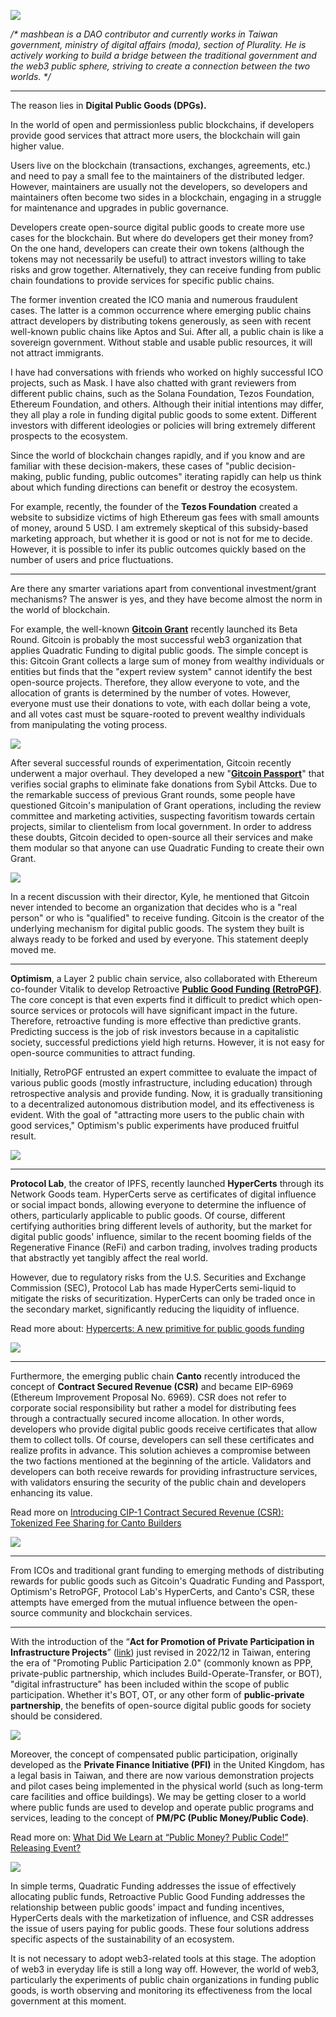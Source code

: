 ![](https://images.mirror-media.xyz/publication-images/k-UToQiIdOH4QCFjpu7bM.png?height=679&width=1358)

*/\* mashbean is a DAO contributor and currently works in Taiwan government, ministry of digital affairs (moda), section of Plurality. He is actively working to build a bridge between the traditional government and the web3 public sphere, striving to create a connection between the two worlds. \*/*

* * *

The reason lies in **Digital Public Goods (DPGs).**

In the world of open and permissionless public blockchains, if developers provide good services that attract more users, the blockchain will gain higher value.

Users live on the blockchain (transactions, exchanges, agreements, etc.) and need to pay a small fee to the maintainers of the distributed ledger. However, maintainers are usually not the developers, so developers and maintainers often become two sides in a blockchain, engaging in a struggle for maintenance and upgrades in public governance.

Developers create open-source digital public goods to create more use cases for the blockchain. But where do developers get their money from? On the one hand, developers can create their own tokens (although the tokens may not necessarily be useful) to attract investors willing to take risks and grow together. Alternatively, they can receive funding from public chain foundations to provide services for specific public chains.

The former invention created the ICO mania and numerous fraudulent cases. The latter is a common occurrence where emerging public chains attract developers by distributing tokens generously, as seen with recent well-known public chains like Aptos and Sui. After all, a public chain is like a sovereign government. Without stable and usable public resources, it will not attract immigrants.

I have had conversations with friends who worked on highly successful ICO projects, such as Mask. I have also chatted with grant reviewers from different public chains, such as the Solana Foundation, Tezos Foundation, Ethereum Foundation, and others. Although their initial intentions may differ, they all play a role in funding digital public goods to some extent. Different investors with different ideologies or policies will bring extremely different prospects to the ecosystem.

Since the world of blockchain changes rapidly, and if you know and are familiar with these decision-makers, these cases of "public decision-making, public funding, public outcomes" iterating rapidly can help us think about which funding directions can benefit or destroy the ecosystem.

For example, recently, the founder of the **Tezos Foundation** created a website to subsidize victims of high Ethereum gas fees with small amounts of money, around 5 USD. I am extremely skeptical of this subsidy-based marketing approach, but whether it is good or not is not for me to decide. However, it is possible to infer its public outcomes quickly based on the number of users and price fluctuations.

* * *

Are there any smarter variations apart from conventional investment/grant mechanisms? The answer is yes, and they have become almost the norm in the world of blockchain.

For example, the well-known **[Gitcoin Grant](https://grants.gitcoin.co/)** recently launched its Beta Round. Gitcoin is probably the most successful web3 organization that applies Quadratic Funding to digital public goods. The simple concept is this: Gitcoin Grant collects a large sum of money from wealthy individuals or entities but finds that the "expert review system" cannot identify the best open-source projects. Therefore, they allow everyone to vote, and the allocation of grants is determined by the number of votes. However, everyone must use their donations to vote, with each dollar being a vote, and all votes cast must be square-rooted to prevent wealthy individuals from manipulating the voting process.

![](https://mirror.xyz/_next/image?url=https%3A%2F%2Fimages.mirror-media.xyz%2Fpublication-images%2FWwccuy-62zYoaKL6OdZwJ.png&w=3840&q=75)

After several successful rounds of experimentation, Gitcoin recently underwent a major overhaul. They developed a new "**[Gitcoin Passport](https://www.gitcoin.co/passport?utm_source=gitcoinco&utm_medium=referral&utm_campaign=topnav&utm_content=Passport)**" that verifies social graphs to eliminate fake donations from Sybil Attcks. Due to the remarkable success of previous Grant rounds, some people have questioned Gitcoin's manipulation of Grant operations, including the review committee and marketing activities, suspecting favoritism towards certain projects, similar to clientelism from local government. In order to address these doubts, Gitcoin decided to open-source all their services and make them modular so that anyone can use Quadratic Funding to create their own Grant.

![](https://mirror.xyz/_next/image?url=https%3A%2F%2Fimages.mirror-media.xyz%2Fpublication-images%2FQdEJ_NB8rPtZVXFO7iXKK.png&w=3840&q=75)

In a recent discussion with their director, Kyle, he mentioned that Gitcoin never intended to become an organization that decides who is a "real person" or who is "qualified" to receive funding. Gitcoin is the creator of the underlying mechanism for digital public goods. The system they built is always ready to be forked and used by everyone. This statement deeply moved me.

* * *

**Optimism**, a Layer 2 public chain service, also collaborated with Ethereum co-founder Vitalik to develop Retroactive **[Public Good Funding (RetroPGF)](https://app.optimism.io/retropgf)**. The core concept is that even experts find it difficult to predict which open-source services or protocols will have significant impact in the future. Therefore, retroactive funding is more effective than predictive grants. Predicting success is the job of risk investors because in a capitalistic society, successful predictions yield high returns. However, it is not easy for open-source communities to attract funding.

Initially, RetroPGF entrusted an expert committee to evaluate the impact of various public goods (mostly infrastructure, including education) through retrospective analysis and provide funding. Now, it is gradually transitioning to a decentralized autonomous distribution model, and its effectiveness is evident. With the goal of "attracting more users to the public chain with good services," Optimism's public experiments have produced fruitful result.

![](https://mirror.xyz/_next/image?url=https%3A%2F%2Fimages.mirror-media.xyz%2Fpublication-images%2Fz7Q4z8bwp4mdr3QZVOF5M.png&w=3840&q=75)

* * *

**Protocol Lab**, the creator of IPFS, recently launched **HyperCerts** through its Network Goods team. HyperCerts serve as certificates of digital influence or social impact bonds, allowing everyone to determine the influence of others, particularly applicable to public goods. Of course, different certifying authorities bring different levels of authority, but the market for digital public goods' influence, similar to the recent booming fields of the Regenerative Finance (ReFi) and carbon trading, involves trading products that abstractly yet tangibly affect the real world.

However, due to regulatory risks from the U.S. Securities and Exchange Commission (SEC), Protocol Lab has made HyperCerts semi-liquid to mitigate the risks of securitization. HyperCerts can only be traded once in the secondary market, significantly reducing the liquidity of influence.

Read more about: [Hypercerts: A new primitive for public goods funding](https://www.gitcoin.co/blog/hypercerts-for-public-goods-funding)

![](https://mirror.xyz/_next/image?url=https%3A%2F%2Fimages.mirror-media.xyz%2Fpublication-images%2FPeoUN1-3TABsxC0pQPqsd.png&w=3840&q=75)

* * *

Furthermore, the emerging public chain **Canto** recently introduced the concept of **Contract Secured Revenue (CSR)** and became EIP-6969 (Ethereum Improvement Proposal No. 6969). CSR does not refer to corporate social responsibility but rather a model for distributing fees through a contractually secured income allocation. In other words, developers who provide digital public goods receive certificates that allow them to collect tolls. Of course, developers can sell these certificates and realize profits in advance. This solution achieves a compromise between the two factions mentioned at the beginning of the article. Validators and developers can both receive rewards for providing infrastructure services, with validators ensuring the security of the public chain and developers enhancing its value.

Read more on [Introducing CIP-1 Contract Secured Revenue (CSR): Tokenized Fee Sharing for Canto Builders](https://canto.mirror.xyz/QjMcVxG65ScvuK0uMQ9W7I0gyo77jrEUIKibxWz0ebI)

![](https://mirror.xyz/_next/image?url=https%3A%2F%2Fimages.mirror-media.xyz%2Fpublication-images%2F-pMGmLguDBrElNviL9tSu.jpeg&w=3840&q=75)

* * *

From ICOs and traditional grant funding to emerging methods of distributing rewards for public goods such as Gitcoin's Quadratic Funding and Passport, Optimism's RetroPGF, Protocol Lab's HyperCerts, and Canto's CSR, these attempts have emerged from the mutual influence between the open-source community and blockchain services.

* * *

With the introduction of the “**Act for Promotion of Private Participation in Infrastructure Projects**” ([link](https://law.moj.gov.tw/ENG/LawClass/LawAll.aspx?pcode=D0070062)) just revised in 2022/12 in Taiwan, entering the era of "Promoting Public Participation 2.0" (commonly known as PPP, private-public partnership, which includes Build-Operate-Transfer, or BOT), "digital infrastructure" has been included within the scope of public participation. Whether it's BOT, OT, or any other form of **public-private partnership**, the benefits of open-source digital public goods for society should be considered.

![](https://mirror.xyz/_next/image?url=https%3A%2F%2Fimages.mirror-media.xyz%2Fpublication-images%2FVq6AYHGxYkgVVr6KKpq4j.png&w=3840&q=75)

Moreover, the concept of compensated public participation, originally developed as the **Private Finance Initiative (PFI)** in the United Kingdom, has a legal basis in Taiwan, and there are now various demonstration projects and pilot cases being implemented in the physical world (such as long-term care facilities and office buildings). We may be getting closer to a world where public funds are used to develop and operate public programs and services, leading to the concept of **PM/PC (Public Money/Public Code)**.

Read more on: [What Did We Learn at “Public Money? Public Code!” Releasing Event?](https://www.freiheit.org/taiwan/what-did-we-learn-public-money-public-code-releasing-event)

![](https://mirror.xyz/_next/image?url=https%3A%2F%2Fimages.mirror-media.xyz%2Fpublication-images%2F0byzQFd0i5m01ywoJIKuY.png&w=3840&q=75)

In simple terms, Quadratic Funding addresses the issue of effectively allocating public funds, Retroactive Public Good Funding addresses the relationship between public goods' impact and funding incentives, HyperCerts deals with the marketization of influence, and CSR addresses the issue of users paying for public goods. These four solutions address specific aspects of the sustainability of an ecosystem.

It is not necessary to adopt web3-related tools at this stage. The adoption of web3 in everyday life is still a long way off. However, the world of web3, particularly the experiments of public chain organizations in funding public goods, is worth observing and monitoring its effectiveness from the local government at this moment.